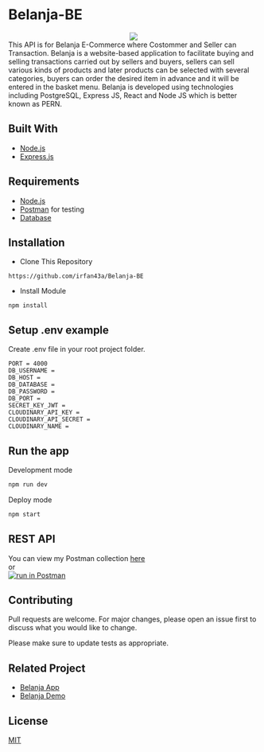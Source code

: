 # Belanja-BE
<div align="center">
  <img src="https://res.cloudinary.com/hirejob/image/upload/v1659403233/Belanja/pageimage/belanja_logo_nrxers.jpg" />
</div>
This API is for Belanja E-Commerce where Costommer and Seller can Transaction. Belanja is a website-based application to facilitate buying and selling transactions carried out by sellers and buyers, sellers can sell various kinds of products and later products can be selected with several categories, buyers can order the desired item in advance and it will be entered in the basket menu. Belanja is developed using technologies including PostgreSQL, Express JS, React and Node JS which is better known as PERN.

## Built With
* [Node.js](https://nodejs.org/en/)
* [Express.js](https://expressjs.com/)

## Requirements
* [Node.js](https://nodejs.org/en/)
* [Postman](https://www.getpostman.com/) for testing
* [Database](database-example.sql)

## Installation

- Clone This Repository

`https://github.com/irfan43a/Belanja-BE`

- Install Module

`npm install`

## Setup .env example

Create .env file in your root project folder.

```env
PORT = 4000
DB_USERNAME = 
DB_HOST = 
DB_DATABASE = 
DB_PASSWORD = 
DB_PORT = 
SECRET_KEY_JWT = 
CLOUDINARY_API_KEY = 
CLOUDINARY_API_SECRET = 
CLOUDINARY_NAME = 

```

## Run the app

Development mode

```bash
npm run dev
```

Deploy mode

```bash
npm start
```

## REST API

You can view my Postman collection [here](https://documenter.getpostman.com/view/20254929/UyxjGmUE) </br>
or </br>
[![run in Postman](https://documenter.getpostman.com/view/20254929/UyxjGmUE)]()

## Contributing
Pull requests are welcome. For major changes, please open an issue first to discuss what you would like to change.

Please make sure to update tests as appropriate.

## Related Project

- [Belanja App](https://github.com/irfan43a/BelanjaReact)
- [Belanja Demo](https://belanja-react.netlify.app/)

## License
[MIT](https://choosealicense.com/licenses/mit/)

